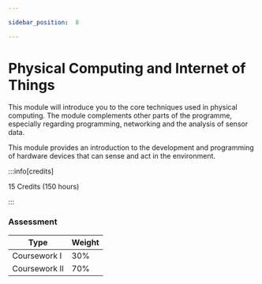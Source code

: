 ```yaml
---

sidebar_position:  8

---
```


# Physical Computing and Internet of Things
  
This module will introduce you to the core techniques used in physical computing. The module complements other parts of the programme, especially regarding programming, networking and the analysis of sensor data.

This module provides an introduction to the development and programming of hardware devices that can sense and act in the environment.

:::info[credits]

15 Credits (150 hours)

:::

### Assessment

|Type       |Weight|
|-----------|------|
|Coursework  I |30%   |
|Coursework II |70%   |